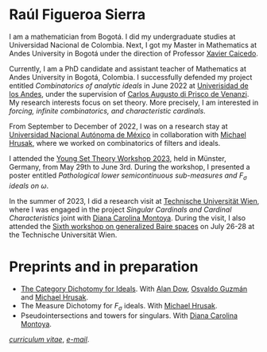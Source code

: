 # Raúl Figueroa Sierra

I am a mathematician from Bogotá. I did my undergraduate studies at Universidad Nacional de Colombia. Next, I got my Master in Mathematics at Andes University in Bogotá under the direction of Professor [Xavier Caicedo](https://repositorio.uniandes.edu.co/handle/1992/44244). 

Currently, I am a PhD candidate and assistant teacher of Mathematics at Andes University in Bogotá, Colombia. I successfully defended my project entitled _Combinatorics of analytic ideals_ in June 2022 at [Univerisidad de los Andes](https://uniandes.edu.co), under the supervision of [Carlos Augusto di Prisco de Venanzi](https://math.uniandes.edu.co/app/cv/site/institucional.php?Uid=ca.di&Cat=Planta&PW=). My research interests focus on set theory. More precisely, I am interested in _forcing, infinite combinatorics, and characteristic cardinals_. 

From September to December of 2022, I was on a research stay at [Universidad Nacional Autónoma de México](https://www.unam.mx/) in collaboration with [Michael Hrusak](https://www.matmor.unam.mx/~michael/), where we worked on combinatorics of filters and ideals.

I attended the [Young Set Theory Workshop 2023](https://www.uni-muenster.de/MathematicsMuenster/events/2023/young_set_theory.shtml), held in Münster, Germany, from May 29th to June 3rd. During the workshop, I presented a poster entitled *Pathological lower semicontinuous sub-measures and* $F_\sigma$ *ideals on* $\omega$.

In the summer of 2023, I did a research visit at [Technische Universität Wien](https://www.tuwien.at/), where I was engaged in the project *Singular Cardinals and Cardinal Characteristics* joint with [Diana Carolina Montoya](https://dcmontoya.github.io/). During the visit, I also attended the [Sixth workshop on generalized Baire spaces](https://sites.google.com/view/gbs23/startseite) on July 26-28 at the Technische Universität Wien.

# Preprints and in preparation
- [The Category Dichotomy for Ideals](https://arxiv.org/pdf/2503.02290). With [Alan Dow](https://webpages.charlotte.edu/adow/), [Osvaldo Guzmán](https://www.matmor.unam.mx/~oguzman/) and [Michael Hrusak](https://www.matmor.unam.mx/~michael/).
- The Measure Dichotomy for $F_\sigma$ ideals. With [Michael Hrusak](https://www.matmor.unam.mx/~michael/).
- Pseudointersections and towers for singulars. With [Diana Carolina Montoya](https://dcmontoya.github.io/).

[*curriculum vitae*](/docs/CV-RaulFigueroa.pdf), [*e-mail*](mailto:r.figueroa@uniandes.edu.co).



